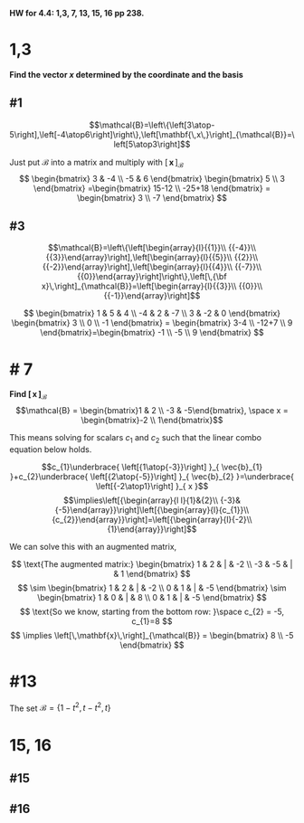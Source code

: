 **HW for 4.4: 1,3, 7, 13, 15, 16 pp 238.**

# 1,3
**Find the vector $x$ determined by the coordinate and the basis**
## #1
$$\mathcal{B}=\left\{\left[3\atop-5\right],\left[-4\atop6\right]\right\},\left[\mathbf{\,x\,}\right]_{\mathcal{B}}=\left[5\atop3\right]$$

Just put  $\mathcal{B}$ into a matrix and multiply with $\left[\,\mathbf{x}\,\right]_{\mathcal{B}}$
$$
\begin{bmatrix}
3 & -4 \\
-5 & 6
\end{bmatrix}
\begin{bmatrix}
5 \\
3
\end{bmatrix}
=\begin{bmatrix}
15-12 \\
-25+18
\end{bmatrix} = 
\begin{bmatrix}
3 \\
-7
\end{bmatrix}
$$

## #3
$$\mathcal{B}=\left\{\left[\begin{array}{l}{{1}}\\ {{-4}}\\ {{3}}\end{array}\right],\left[\begin{array}{l}{{5}}\\ {{2}}\\ {{-2}}\end{array}\right],\left[\begin{array}{l}{{4}}\\ {{-7}}\\ {{0}}\end{array}\right]\right\},\left[\,{\bf x}\,\right]_{\mathcal{B}}=\left[\begin{array}{l}{{3}}\\ {{0}}\\ {{-1}}\end{array}\right]$$

$$
\begin{bmatrix}
1 & 5 & 4 \\
-4 & 2 & -7 \\
3 & -2 & 0
\end{bmatrix} 
\begin{bmatrix}
3 \\
0 \\
-1
\end{bmatrix} =
\begin{bmatrix}
3-4 \\
-12+7 \\
9
\end{bmatrix}=\begin{bmatrix}
-1 \\
-5 \\
9
\end{bmatrix}
$$

# # 7
**Find $\left[\,\mathbf{x}\,\right]_{\mathcal{B}}$**
$$\mathcal{B} = \begin{bmatrix}1 & 2 \\ -3 & -5\end{bmatrix}, \space x = \begin{bmatrix}-2 \\ 1\end{bmatrix}$$


This means solving for scalars $c_{1}$ and $c_{2}$ such that the linear combo equation below holds.

$$c_{1}\underbrace{ \left[{1\atop{-3}}\right] }_{ \vec{b}_{1} }+c_{2}\underbrace{ \left[{2\atop{-5}}\right] }_{ \vec{b}_{2} }=\underbrace{ \left[{-2\atop1}\right] }_{ x }$$
$$\implies\left[{\begin{array}{l l}{1}&{2}\\ {-3}&{-5}\end{array}}\right]\left[{\begin{array}{l}{c_{1}}\\ {c_{2}}\end{array}}\right]=\left[{\begin{array}{l}{-2}\\ {1}\end{array}}\right]$$


We can solve this with an augmented matrix, 

$$
\text{The augmented matrix:}
\begin{bmatrix}
1 & 2 & | & -2 \\
-3 & -5 & | & 1
\end{bmatrix}
$$
$$
\sim \begin{bmatrix}
1 & 2 & | & -2 \\
0 & 1 & | & -5
\end{bmatrix} \sim 
\begin{bmatrix}
1 & 0 & | & 8 \\
0 & 1 & | & -5
\end{bmatrix}
$$
$$
\text{So we know, starting from the bottom row: }\space c_{2} = -5, c_{1}=8
$$
$$
\implies \left[\,\mathbf{x}\,\right]_{\mathcal{B}} = \begin{bmatrix}
8 \\
-5
\end{bmatrix}
$$


# #13
The set $\mathcal{B}=\left\{ 1-t^2, t-t^2, t \right\}$

# 15, 16
## #15
## #16
